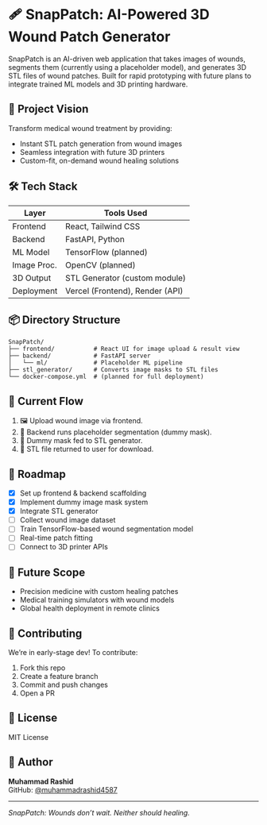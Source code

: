 # 🩹 SnapPatch: AI-Powered 3D Wound Patch Generator

SnapPatch is an AI-driven web application that takes images of wounds, segments them (currently using a placeholder model), and generates 3D STL files of wound patches. Built for rapid prototyping with future plans to integrate trained ML models and 3D printing hardware.

## 🚀 Project Vision

Transform medical wound treatment by providing:
- Instant STL patch generation from wound images
- Seamless integration with future 3D printers
- Custom-fit, on-demand wound healing solutions

## 🛠️ Tech Stack

| Layer       | Tools Used                      |
|------------|----------------------------------|
| Frontend    | React, Tailwind CSS             |
| Backend     | FastAPI, Python                 |
| ML Model    | TensorFlow (planned)            |
| Image Proc. | OpenCV (planned)                |
| 3D Output   | STL Generator (custom module)   |
| Deployment  | Vercel (Frontend), Render (API) |

## 📦 Directory Structure

```
SnapPatch/
├── frontend/           # React UI for image upload & result view
├── backend/            # FastAPI server
│   └── ml/             # Placeholder ML pipeline
├── stl_generator/      # Converts image masks to STL files
└── docker-compose.yml  # (planned for full deployment)
```

## 🔄 Current Flow

1. 🖼️ Upload wound image via frontend.
2. 🧪 Backend runs placeholder segmentation (dummy mask).
3. 📐 Dummy mask fed to STL generator.
4. 📁 STL file returned to user for download.

## 🎯 Roadmap

- [x] Set up frontend & backend scaffolding
- [x] Implement dummy image mask system
- [x] Integrate STL generator
- [ ] Collect wound image dataset
- [ ] Train TensorFlow-based wound segmentation model
- [ ] Real-time patch fitting
- [ ] Connect to 3D printer APIs

## 🧠 Future Scope

- Precision medicine with custom healing patches
- Medical training simulators with wound models
- Global health deployment in remote clinics

## 🤝 Contributing

We’re in early-stage dev! To contribute:
1. Fork this repo
2. Create a feature branch
3. Commit and push changes
4. Open a PR

## 📄 License

MIT License

## 👤 Author

**Muhammad Rashid**  
GitHub: [@muhammadrashid4587](https://github.com/muhammadrashid4587)

---

*SnapPatch: Wounds don’t wait. Neither should healing.*
